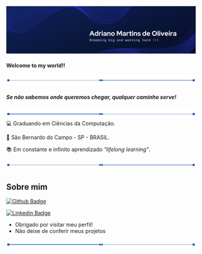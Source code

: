 <img src="/images/banner.png">

#### Welcome to my world!!

<img src="/images/divider.png">

##### *Se não sabemos onde queremos chegar, qualquer caminho serve!*

<img src="/images/divider2.png">:computer: Graduando em Ciências da Computação.

:house_with_garden: São Bernardo do Campo - SP - BRASIL.

:books: Em constante e infinito aprendizado *"lifelong learning"*.

<img src="/images/divider.png">

## Sobre mim

[![Github Badge](https://img.shields.io/badge/-Github-000?style=flat-square&logo=Github&logoColor=white&link=LINK_GIT)](https://github.com/0603Adriano)

[![Linkedin Badge](https://img.shields.io/badge/-LinkedIn-blue?style=flat-square&logo=Linkedin&logoColor=white&link=LINK_LINKEDIN)]( https://www.linkedin.com/in/adriano-martins-de-oliveira-3ab2b4181/)



- Obrigado por visitar meu perfil!
- Não deixe de conferir meus projetos

<img src="/images/divider2.png">
